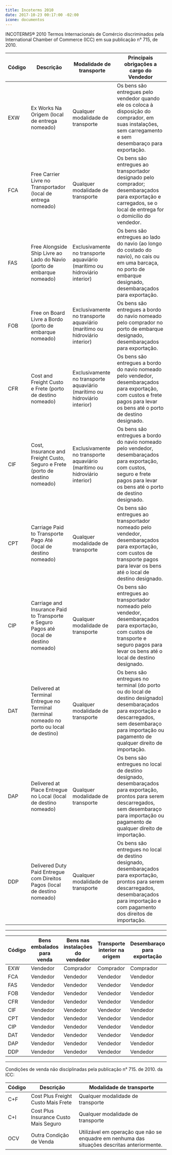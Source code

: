 ```yaml
---
title: Incoterms 2010
date: 2017-10-23 00:17:00 -02:00
icone: documentos
---
```


INCOTERMS® 2010
Termos Internacionais de Comércio discriminados pela International Chamber of Commerce (ICC) em sua publicação n° 715, de 2010.

| Código | Descrição | Modalidade de transporte | Principais obrigações a cargo do Vendedor |
| ------- | ------- | ------- | ------- |
| EXW | Ex Works Na Origem (local de entrega nomeado) | Qualquer modalidade de transporte | Os bens são entregues pelo vendedor quando ele os coloca à disposição do comprador, em suas instalações, sem carregamento e sem desembaraço para exportação. |
| FCA | Free Carrier Livre no Transportador (local de entrega nomeado) | Qualquer modalidade de transporte | Os bens são entregues ao transportador designado pelo comprador; desembaraçados para exportação e carregados, se o local de entrega for o domicílio do vendedor. |
| FAS | Free Alongside Ship Livre ao Lado do Navio (porto de embarque nomeado) | Exclusivamente no transporte aquaviário (marítimo ou hidroviário interior) | Os bens são entregues ao lado do navio (ao longo do costado do navio), no cais ou em uma barcaça, no porto de embarque designado, desembaraçados para exportação. |
| FOB | Free on Board Livre a Bordo (porto de embarque nomeado) | Exclusivamente no transporte aquaviário (marítimo ou hidroviário interior) | Os bens são entregues a bordo do navio nomeado pelo comprador no porto de embarque designado, desembaraçados para exportação. |
| CFR | Cost and Freight Custo e Frete (porto de destino nomeado) | Exclusivamente no transporte aquaviário (marítimo ou hidroviário interior) | Os bens são entregues a bordo do navio nomeado pelo vendedor, desembaraçados para exportação, com custos e frete pagos para levar os bens até o porto de destino designado. |
| CIF | Cost, Insurance and Freight Custo, Seguro e Frete (porto de destino nomeado) | Exclusivamente no transporte aquaviário (marítimo ou hidroviário interior) | Os bens são entregues a bordo do navio nomeado pelo vendedor, desembaraçados para exportação, com custos, seguro e frete pagos para levar os bens até o porto de destino designado. |
| CPT | Carriage Paid to Transporte Pago Até (local de destino nomeado) | Qualquer modalidade de transporte | Os bens são entregues ao transportador nomeado pelo vendedor, desembaraçados para exportação, com custos de transporte pagos para levar os bens até o local de destino designado. |
| CIP | Carriage and Insurance Paid to Transporte e Seguro Pagos até (local de destino nomeado) | Qualquer modalidade de transporte | Os bens são entregues ao transportador nomeado pelo vendedor, desembaraçados para exportação, com custos de transporte e seguro pagos para levar os bens até o local de destino designado. |
| DAT | Delivered at Terminal Entregue no Terminal (terminal nomeado no porto ou local de destino) | Qualquer modalidade de transporte | Os bens são entregues no terminal (do porto ou do local de destino designado) desembaraçados para exportação e descarregados, sem desembaraço para importação ou pagamento de qualquer direito de importação. |
| DAP | Delivered at Place Entregue no Local (local de destino nomeado) | Qualquer modalidade de transporte | Os bens são entregues no local de destino designado, desembaraçados para exportação, prontos para serem descarregados, sem desembaraço para importação ou pagamento de qualquer direito de importação. |
| DDP | Delivered Duty Paid Entregue com Direitos Pagos (local de destino nomeado) | Qualquer modalidade de transporte | Os bens são entregues no local de destino designado, desembaraçados para exportação, prontos para serem descarregados, desembaraçados para importação e com pagamento dos direitos de importação. |

---

<table id="incoterms-2" class="scrollable">
<thead>
<tr>
    <th>Código</th> <th>Bens embalados para venda</th> <th>Bens nas instalações do vendedor</th> <th>Transporte interior na origem</th> <th>Desembaraço para exportação</th> <th>Gastos de manipulação na origem</th> <th>Transporte internacional</th> <th>Seguro dos bens</th> <th>Gastos de manipulação no destino</th> <th>Desembaraço para importação</th> <th>Transporte interior no destino</th> <th>Entregados bens ao comprador</th>
</tr>
</thead>
<tbody>
<tr>
    <td>EXW</td> <td>Vendedor</td> <td>Comprador</td> <td>Comprador</td> <td>Comprador</td> <td>Comprador</td> <td>Comprador</td> <td>Comprador</td> <td>Comprador</td> <td>Comprador</td> <td>Comprador</td> <td>Comprador</td>
</tr>
<tr>
    <td>FCA</td> <td>Vendedor</td> <td>Vendedor</td> <td>Vendedor</td> <td>Vendedor</td> <td>Comprador</td> <td>Comprador</td> <td>Comprador</td> <td>Comprador</td> <td>Comprador</td> <td>Comprador</td> <td>Comprador</td>
</tr>
<tr>
    <td>FAS</td> <td>Vendedor</td> <td>Vendedor</td> <td>Vendedor</td> <td>Vendedor</td> <td>Comprador</td> <td>Comprador</td> <td>Comprador</td> <td>Comprador</td> <td>Comprador</td> <td>Comprador</td> <td>Comprador</td>
</tr>
<tr>
    <td>FOB</td> <td>Vendedor</td> <td>Vendedor</td> <td>Vendedor</td> <td>Vendedor</td> <td>Ambos</td> <td>Comprador</td> <td>Comprador</td> <td>Comprador</td> <td>Comprador</td> <td>Comprador</td> <td>Comprador</td>
</tr>
<tr>
    <td>CFR</td> <td>Vendedor</td> <td>Vendedor</td> <td>Vendedor</td> <td>Vendedor</td> <td>Vendedor</td> <td>Vendedor</td> <td>Comprador</td> <td>Comprador</td> <td>Comprador</td> <td>Comprador</td> <td>Comprador</td>
</tr>
<tr>
    <td>CIF</td> <td>Vendedor</td> <td>Vendedor</td> <td>Vendedor</td> <td>Vendedor</td> <td>Vendedor</td> <td>Vendedor</td> <td>Vendedor</td> <td>Comprador</td> <td>Comprador</td> <td>Comprador</td> <td>Comprador</td>
</tr>
<tr>
    <td>CPT</td> <td>Vendedor</td> <td>Vendedor</td> <td>Vendedor</td> <td>Vendedor</td> <td>Vendedor</td> <td>Vendedor</td> <td>Comprador</td> <td>Comprador</td> <td>Comprador</td> <td>Comprador</td> <td>Comprador</td>
</tr>
<tr>
    <td>CIP</td> <td>Vendedor</td> <td>Vendedor</td> <td>Vendedor</td> <td>Vendedor</td> <td>Vendedor</td> <td>Vendedor</td> <td>Vendedor</td> <td>Comprador</td> <td>Comprador</td> <td>Comprador</td> <td>Comprador</td>
</tr>
<tr>
    <td>DAT</td> <td>Vendedor</td> <td>Vendedor</td> <td>Vendedor</td> <td>Vendedor</td> <td>Vendedor</td> <td>Vendedor</td> <td>Vendedor</td> <td>Vendedor</td> <td>Comprador</td> <td>Comprador</td> <td>Comprador</td>
</tr>
<tr>
    <td>DAP</td> <td>Vendedor</td> <td>Vendedor</td> <td>Vendedor</td> <td>Vendedor</td> <td>Vendedor</td> <td>Vendedor</td> <td>Vendedor</td> <td>Vendedor</td> <td>Comprador</td> <td>Vendedor</td> <td>Vendedor</td>
</tr>
<tr>
    <td>DDP</td> <td>Vendedor</td> <td>Vendedor</td> <td>Vendedor</td> <td>Vendedor</td> <td>Vendedor</td> <td>Vendedor</td> <td>Vendedor</td> <td>Vendedor</td> <td>Vendedor</td> <td>Vendedor</td> <td>Vendedor</td>
</tr>
</tbody> </table>
<script>
(function(cells) {
    var colors = {
        "Vendedor": "#CC6666",
        "Comprador": "#6699FF",
        "Ambos": "linear-gradient(to top right, #CC6666 50%, #6699FF 50%)"
    };
    Array.prototype.forEach.call(cells, function(cell) {
        var bgColor = colors[cell.textContent];
        if (bgColor) {
            cell.style.background = bgColor;
            cell.style.color = '#fff';
        }
    });
})(document.querySelectorAll('#incoterms-2 td'));
</script>

---

Condições de venda não disciplinadas pela publicação n° 715. de 2010. da ICC:

| Código | Descrição | Modalidade de transporte |
| --- | --- | --- |
| C+F | Cost Plus Freight Custo Mais Frete | Qualquer modalidade de transporte |
| C+I | Cost Plus Insurance Custo Mais Seguro | Qualquer modalidade de transporte |
| OCV | Outra Condição de Venda | Utilizável em operação que não se enquadre em nenhuma das situações descritas anteriormente. |
